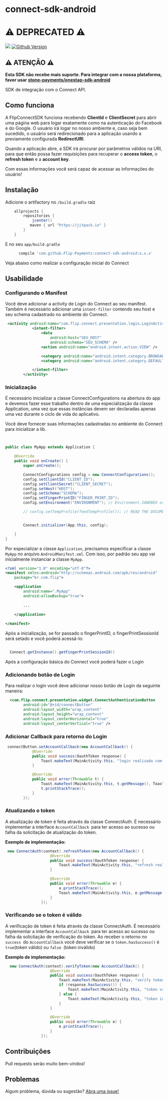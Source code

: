 
# connect-sdk-android

# ⚠ DEPRECATED ⚠

[![](https://jitpack.io/v/Flip-Payments/connect-sdk-android.svg)](https://jitpack.io/#Flip-Payments/connect-sdk-android) [![Github Version](https://img.shields.io/github/release/Flip-Payments/connect-sdk-android.svg)](https://github.com/Flip-Payments/connect-sdk-ios/releases)

## ⚠ ATENÇÃO ⚠

**Esta SDK não recebe mais suporte. Para integrar com a nossa plataforma, favor usar [stone-payments/onestap-sdk-android](https://github.com/stone-payments/onestap-sdk-android)**

SDK de integração com o Connect API.

## Como funciona

A FlipConnectSDK funciona recebendo **ClientId** e **ClientSecret** para abrir uma página web para logar exatamente como na autenticação do Facebook e do Google. O usuário irá logar no nosso ambiente e, caso seja bem sucedido, o usuário será redirecionado para a aplicação usando a previamente configurada **RedirectURI**.

Quando a aplicação abre, a SDK irá procurar por parâmetros válidos na URI, para que então possa fazer requisições para recuperar o **access token**, o **refresh token** e a **account key**.

Com essas informações você será capaz de acessar as informações do usuário!

## Instalação

Adicione o artifactory no `/build.gradle` raíz

```gradle
    allprojects {
        repositories {
            jcenter()
           maven { url "https://jitpack.io" }
        }
    }
```

E no seu `app/build.gradle`
```gradle
      compile 'com.github.Flip-Payments:connect-sdk-android:x.x.x'
```

Veja abaixo como realizar a configuração inicial do Connect

## Usabilidade

### Configurando o Manifest

Você deve adicionar a activity de Login do Connect ao seu manifest. Também é necessário adicionar uma `intent-filter` contendo seu host e seu schema cadastrado no ambiente do Connect.
```xml
 <activity android:name="com.flip.connect.presentation.login.LoginActivity">
            <intent-filter>
                <data
                    android:host="SEU_HOST"
                    android:schema="SEU_SCHEMA" />
                <action android:name="android.intent.action.VIEW" />

                <category android:name="android.intent.category.BROWSABLE" />
                <category android:name="android.intent.category.DEFAULT" />

            </intent-filter>
        </activity>
```

### Inicialização
É necessário inicializar a classe ConnectConfigurations na abertura do app e devemos fazer esse trabalho dentro de uma especialização da classe Application, uma vez que essas instâncias devem ser declaradas apenas uma vez durante o ciclo de vida do aplicativo.

Você deve fornecer suas informações cadastradas no ambiente do Connect para inicializar a lib.
```java


public class MyApp extends Application {

    @Override
    public void onCreate() {
        super.onCreate();

        ConnectConfigurations config = new ConnectConfigurations();
        config.setClientId("CLIENT_ID");
        config.setClientSecret("CLIENT_SECRET");
        config.setHost("HOST");
        config.setSchema("SCHEMA");
        config.setFingerPrintID("FINGER_PRINT_ID");
        config.setEnvironment("ENVIRONMENT"); // Environment.SANDBOX or Environment.PRODUCTION

        // config.setTempProfile(feedTempProfile()); // READ THE DOCUMENTATION


        Connect.initializer(App.this, config);

    }
}

```

Por especializar a classe `Application`, precisamos especificar a classe `MyApp` no arquivo `AndroidManifest.xml`. 
Com isso, por padrão seu app vai inicialmente instanciar a classe `MyApp`.

```xml
<?xml version="1.0" encoding="utf-8"?>
<manifest xmlns:android="http://schemas.android.com/apk/res/android"
    package="br.com.flip">

    <application
        android:name=".MyApp"
        android:allowBackup="true">
        
        ...
        
    </application>

</manifest>

```


Após a inicialização, se for passado o fingerPrintID, o fingerPrintSessionId será setado e você poderá acessá-lo:

```java

  Connect.getInstance().getFingerPrintSessionId()

```

Após a configuração básica do Connect você poderá fazer o Login

### Adicionando botão de Login

Para realizar o login você deve adicionar nosso botão de Login da seguinte maneira:
```xml
  <com.flip.connect.presentation.widget.ConnectAuthenticationButton
        android:id="@+id/connectButton"
        android:layout_width="wrap_content"
        android:layout_height="wrap_content"
        android:layout_centerHorizontal="true"
        android:layout_centerVertical="true" />
```

### Adicionar Callback para retorno do Login
```java 
 connectButton.setAccountCallback(new AccountCallback() {
            @Override
            public void success(OauthToken response) {
                Toast.makeText(MainActivity.this, "login realizado com sucesso", Toast.LENGTH_SHORT).show();
            }

            @Override
            public void error(Throwable t) {
                Toast.makeText(MainActivity.this, t.getMessage(), Toast.LENGTH_SHORT).show();
                t.printStackTrace();
            }
        });
```

### Atualizando o token

A atualização de token é feita através da classe ConnectAuth. É necessário implementar a interface `AccountCallback `para ter acesso ao sucesso ou falha da solicitação de atualização do token.

**Exemplo de implementação:**
```java
 new ConnectAuth(context).refreshToken(new AccountCallback() {
                    @Override
                    public void success(OauthToken response) {
                        Toast.makeText(MainActivity.this, "refresh realizado com sucesso", Toast.LENGTH_SHORT).show();
                    }

                    @Override
                    public void error(Throwable e) {
                        e.printStackTrace();
                        Toast.makeText(MainActivity.this, e.getMessage(), Toast.LENGTH_SHORT).show();
                    }
                });

```

### Verificando se o token é válido

A verificação de token é feita através da classe ConnectAuth. É necessário implementar a interface `AccountCallback `para ter acesso ao sucesso ou falha da solicitação de verificação do token. Ao receber o retorno no `success `do `AccountCallback` você deve verificar se o `token.hasSuccess()` é `true`(token válido) ou `false `(token inválido)

**Exemplo de implementação:**
```java
  new ConnectAuth(context).verifyToken(new AccountCallback() {
                    @Override
                    public void success(OauthToken response) {
                        Toast.makeText(MainActivity.this, "verify token realizado com sucesso", Toast.LENGTH_SHORT).show();
                        if (response.hasSuccess()) {
                            Toast.makeText(MainActivity.this, "token valido", Toast.LENGTH_SHORT).show();
                        } else {
                            Toast.makeText(MainActivity.this, "token invalido", Toast.LENGTH_SHORT).show();
                        }
                    }

                    @Override
                    public void error(Throwable e) {
                        e.printStackTrace();
                    }
                });
```

## Contribuições

Pull requests serão muito bem-vindos!

## Problemas

Algum problema, dúvida ou sugestão? [Abra uma issue!](https://github.com/Flip-Payments/connect-sdk-android/issues/new)
